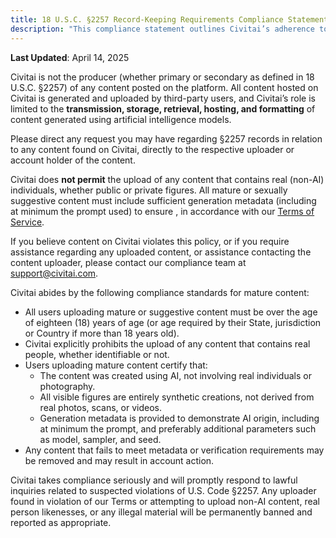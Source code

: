 ```yaml
---
title: 18 U.S.C. §2257 Record-Keeping Requirements Compliance Statement
description: "This compliance statement outlines Civitai’s adherence to 18 U.S.C. §2257 record-keeping requirements, clarifying that all mature content is AI-generated and that Civitai is not the producer of any user-submitted material."
---
```


**Last Updated**: April 14, 2025

Civitai is not the producer (whether primary or secondary as defined in 18 U.S.C. §2257) of any content posted on the platform. All content hosted on Civitai is generated and uploaded by third-party users, and Civitai’s role is limited to the **transmission, storage, retrieval, hosting, and formatting** of content generated using artificial intelligence models.

Please direct any request you may have regarding §2257 records in relation to any content found on Civitai, directly to the respective uploader or account holder of the content.

Civitai does **not permit** the upload of any content that contains real (non-AI) individuals, whether public or private figures. All mature or sexually suggestive content must include sufficient generation metadata (including at minimum the prompt used) to ensure , in accordance with our [Terms of Service](https://civitai.com/content/tos).

If you believe content on Civitai violates this policy, or if you require assistance regarding any uploaded content, or assistance contacting the content uploader, please contact our compliance team at [support@civitai.com](mailto:support@civitai.com).

Civitai abides by the following compliance standards for mature content:

- All users uploading mature or suggestive content must be over the age of eighteen (18) years of age (or age required by their State, jurisdiction or Country if more than 18 years old).
- Civitai explicitly prohibits the upload of any content that contains real people, whether identifiable or not.
- Users uploading mature content certify that:
  - The content was created using AI, not involving real individuals or photography.
  - All visible figures are entirely synthetic creations, not derived from real photos, scans, or videos.
  - Generation metadata is provided to demonstrate AI origin, including at minimum the prompt, and preferably additional parameters such as model, sampler, and seed.
- Any content that fails to meet metadata or verification requirements may be removed and may result in account action.

Civitai takes compliance seriously and will promptly respond to lawful inquiries related to suspected violations of U.S. Code §2257. Any uploader found in violation of our Terms or attempting to upload non-AI content, real person likenesses, or any illegal material will be permanently banned and reported as appropriate.
